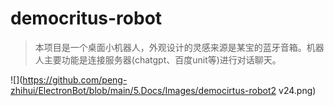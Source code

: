 # democritus-robot
>本项目是一个桌面小机器人，外观设计的灵感来源是某宝的蓝牙音箱。机器人主要功能是连接服务器(chatgpt、百度unit等)进行对话聊天。

![](https://github.com/peng-zhihui/ElectronBot/blob/main/5.Docs/Images/democirtus-robot2 v24.png)

